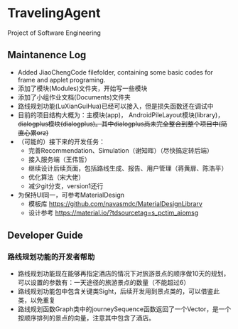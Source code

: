 # TravelingAgent
Project of Software Engineering

## Maintanence Log
* Added JiaoChengCode filefolder, containing some basic codes for frame and applet programing.
* 添加了模块(Modules)文件夹，开始写一些模块
* 添加了小组作业文档(Documents)文件夹
* 路线规划功能(LuXianGuiHua)已经可以接入，但是损失函数还在调试中
* 目前的项目结构大概为：主模块(app)， AndroidPileLayout模块(library)， ~~dialogplus模块(dialogplus)。其中dialogplus尚未完全整合到整个项目中(简直心累orz)~~
* （可能的）接下来的开发任务：
  * 完善Recommendation、Simulation（谢知晖）（尽快搞定转后端）
  * 接入服务端（王伟哲）
  * 继续设计后续页面，包括路线生成、报告、用户管理（蒋黄扉、陈浩平）
  * 优化算法（宋大佬）
  * 减少git分支，version1还行
* 为保持UI同一，可参考MaterialDesign
  * 模板库 <https://github.com/navasmdc/MaterialDesignLibrary>
  * 设计参考 <https://material.io/?tdsourcetag=s_pctim_aiomsg>

## Developer Guide
### 路线规划功能的开发者帮助
* 路线规划功能现在能够再指定酒店的情况下对旅游景点的顺序做10天的规划，可以设置的参数有：一天途径的旅游景点的数量（不能超过6）
* 路线规划功能包中包含关键类Sight，后续开发用到景点类的，可以借鉴此类，以免重复
* 路线规划函数Graph类中的journeySequence函数返回了一个Vector<Sight>，是一个按顺序排列的景点的向量，注意其中包含了酒店。